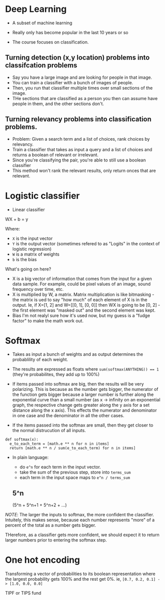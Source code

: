 # Deep Learning
- A subset of machine learning
- Really only has become popular in the last 10 years or so

- The course focuses on classification.

## Turning detection (x,y location) problems into classifcation problems
- Say you have a large image and are looking for people in that image.
- You can train a classifier with a bunch of images of people.
- Then, you run that classifier multiple times over small sections of the image.
- THe sections that are classified as a person you then can assume have people in them, and the
  other sections don't.

## Turning relevancy problems into classification problems.
- Problem: Given a search term and a list of choices, rank choices by relevancy.
- Train a classifier that takes as input a query and a list of choices and returns a boolean of
  relevant or irrelevant.
- Since you're classifying the pair, you're able to still use a boolean classifier
- This method won't rank the relevant results, only return onces that are relevant.


# Logistic classifier
- Linear classifier

WX + b = y

Where:
- `X` is the input vector
- `Y` is the output vector (sometimes refered to as "Logits" in the context of logistic regression)
- `W` is a matrix of weights
- `b` is the bias

What's going on here?
- X is a big vector of information that comes from the input for a given data sample. For example,
  could be pixel values of an image, sound frequency over time, etc.
- X is multiplied by W, a matrix. Matrix multiplication is like bitmasking - the matrix is ued to
  say "how much" of each element of X is in the output. Ie, if X=[1, 2] and W=[[0, 1], [0, 0]] then
  WX is going to be [0, 2] - the first element was "masked out" and the second element was kept.
- Bias I'm not realyl sure how it's used now, but my guess is a "fudge factor" to make the math work
  out.

# Softmax
- Takes as input a bunch of weights and as output determines the probablility of each weight.
- The results are expressed as floats where `sum(softmax(ANYTHING)) == 1` (they're probabilites,
  they add up to 100%)

- If items passed into softmax are big, then the results will be very polarizing. This is because as
  the number gets bigger, the numerator of the function gets bigger because a larger number is
  further along the exponential curve than a small number (as x -> infinity on an exponential graph, the respective
  change gets greater along the y axis for a set distance along the x axis). This effects the
  numerator and denominator in one case and the denominator in all the other cases.

- If the items passed into the softmax are small, then they get closer to the normal distrucution of
  all inputs.

```
def softmax(x):
  e_to_each_term = [math.e ** n for n in items]
  return [math.e ** n / sum(e_to_each_term) for n in items] 
```

- In plain language:
  - do `e^n` for each term in the input vector.
  - take the sum of the previous step, store into `terms_sum`
  - each term in the input space maps to `e^n / terms_sum`

  5^n
  ------
  (5^n + 5^n+1 + 5^n+2 + ...)

*NOTE*: The larger the inputs to softmax, the more confident the classifier. Intuitely, this makes
sense, because each number represents "more" of a percent of the total as a number gets bigger.

THerefore, as a classifier gets more confident, we should expect it to return larger numbers prior
to entering the softmax step.

# One hot encoding
Transforming a vector of probabilities to its boolean representation where the largest probability
gets 100% and the rest get 0%.
ie, `[0.7, 0.2, 0.1] -> [1.0, 0.0, 0.0]`



  TIPF or TIPS fund

